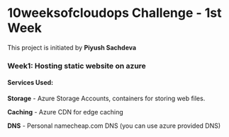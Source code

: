 # 10weeksofcloudops Challenge - 1st Week
This project is initiated by **Piyush Sachdeva**

### Week1: Hosting static website on azure

#### Services Used:

**Storage** - Azure Storage Accounts, containers for storing web files.

**Caching** - Azure CDN for edge caching

**DNS** - Personal namecheap.com DNS (you can use azure provided DNS)
